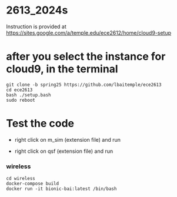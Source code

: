 # 2613_2024s
Instruction is provided at https://sites.google.com/a/temple.edu/ece2612/home/cloud9-setup

# after you select the instance for cloud9, in the terminal
```
git clone -b spring25 https://github.com/lbaitemple/ece2613 
cd ece2613
bash ./setup.bash 
sudo reboot
```

# Test the code
- right click on m_sim (extension file) and run

- right click on qsf (extension file) and run


### wireless
```
cd wireless
docker-compose build
docker run -it bionic-bai:latest /bin/bash
```

